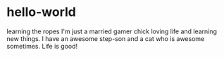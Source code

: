 # hello-world
learning the ropes
I'm just a married gamer chick loving life and learning new things. I have an awesome step-son and a cat who is awesome sometimes. Life is good!
